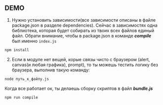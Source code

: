 ## DEMO


1. Нужно установить зависимости(все зависимости описаны в файле package.json в разделе dependencies).
Сейчас в зависимостях одна библиотека, которая будет собирать из твоих всех файлов единый файл.
Обрати внимание, чтобы в package.json в команде ***compile*** был именно `index.js`

```sh
npm install
```

2. Если в модуле нет вещей, корые связы чисто с браузером (alert, canvas(и любая графика), prompt),
то ты можешь тестить логику без браузера, выполнив такую команду:

```sh
node путь_к_файлу.js
```

Когда все работает ок, ты делаешь сборку скриптов в файл ***bundle.js***

```sh
npm run compile
```
